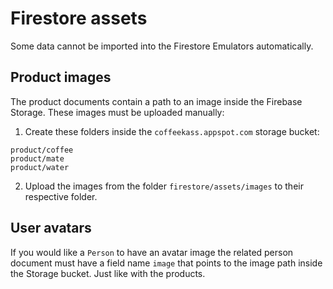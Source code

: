 # Firestore assets

Some data cannot be imported into the Firestore Emulators automatically.

## Product images

The product documents contain a path to an image inside the Firebase Storage. These images must be uploaded manually:

1. Create these folders inside the `coffeekass.appspot.com` storage bucket:

```
product/coffee
product/mate
product/water
```

2. Upload the images from the folder `firestore/assets/images` to their respective folder.

## User avatars

If you would like a `Person` to have an avatar image the related person document must have a field name `image` that points to the image path inside the Storage bucket. Just like with the products.
